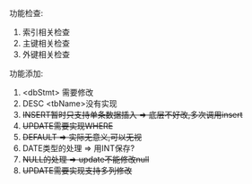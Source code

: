 功能检查:  
1. 索引相关检查
2. 主键相关检查
3. 外键相关检查

功能添加:
1. \<dbStmt> 需要修改
2. DESC \<tbName>没有实现
3. ~~INSERT暂时只支持单条数据插入 => 底层不好改,多次调用insert~~
4. ~~UPDATE需要实现WHERE~~
5. ~~DEFAULT => 实际无意义,可以无视~~
6. DATE类型的处理 => 用INT保存?
7. ~~NULL的处理 => update不能修改null~~
8. ~~UPDATE需要实现支持多列修改~~